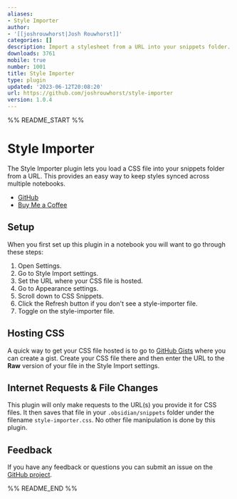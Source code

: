 ```yaml
---
aliases:
- Style Importer
author:
- '[[joshrouwhorst|Josh Rouwhorst]]'
categories: []
description: Import a stylesheet from a URL into your snippets folder.
downloads: 3761
mobile: true
number: 1001
title: Style Importer
type: plugin
updated: '2023-06-12T20:08:20'
url: https://github.com/joshrouwhorst/style-importer
version: 1.0.4
---
```


%% README_START %%

# Style Importer

The Style Importer plugin lets you load a CSS file into your snippets folder from a URL. This provides an easy way to keep styles synced across multiple notebooks.

- [GitHub](https://github.com/joshrouwhorst/style-importer)
- [Buy Me a Coffee](https://buymeacoffee.com/joshrouwhorst)

## Setup

When you first set up this plugin in a notebook you will want to go through these steps:

1. Open Settings.
2. Go to Style Import settings.
3. Set the URL where your CSS file is hosted.
4. Go to Appearance settings.
5. Scroll down to CSS Snippets.
6. Click the Refresh button if you don't see a style-importer file.
7. Toggle on the style-importer file.

## Hosting CSS

A quick way to get your CSS file hosted is to go to [GitHub Gists](https://gist.github.com) where you can create a gist. Create your CSS file there and then enter the URL to the **Raw** version of your file in the Style Import settings.

## Internet Requests & File Changes

This plugin will only make requests to the URL(s) you provide it for CSS files. It then saves that file in your `.obsidian/snippets` folder under the filename `style-importer.css`. No other file manipulation is done by this plugin.

## Feedback
If you have any feedback or questions you can submit an issue on the [GitHub project](https://github.com/joshrouwhorst/style-importer/issues).


%% README_END %%
